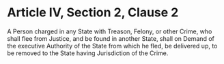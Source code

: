 # Article IV, Section 2, Clause 2

A Person charged in any State with Treason, Felony, or other Crime, who
shall flee from Justice, and be found in another State, shall on Demand of
the executive Authority of the State from which he fled, be delivered up, to
be removed to the State having Jurisdiction of the Crime.
